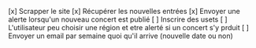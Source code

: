 
 [x] Scrapper le site
 [x] Récupérer les nouvelles entrées
 [x] Envoyer une alerte lorsqu'un nouveau concert est publié
 [ ] Inscrire des usets
 [ ] L'utilisateur peu choisir une région et etre alerté si un concert s'y prduit
 [ ] Envoyer un email par semaine quoi qu'il arrive (nouvelle date ou non)



